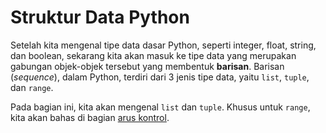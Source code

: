 # Struktur Data Python

Setelah kita mengenal tipe data dasar Python, seperti integer, float, string, dan boolean, sekarang kita akan masuk ke tipe data yang merupakan gabungan objek-objek tersebut yang membentuk **barisan**. Barisan (*sequence*), dalam Python, terdiri dari 3 jenis tipe data, yaitu `list`, `tuple`, dan `range`.

Pada bagian ini, kita akan mengenal `list` dan `tuple`. Khusus untuk `range`, kita akan bahas di bagian [arus kontrol](../control-flow/index.md).
